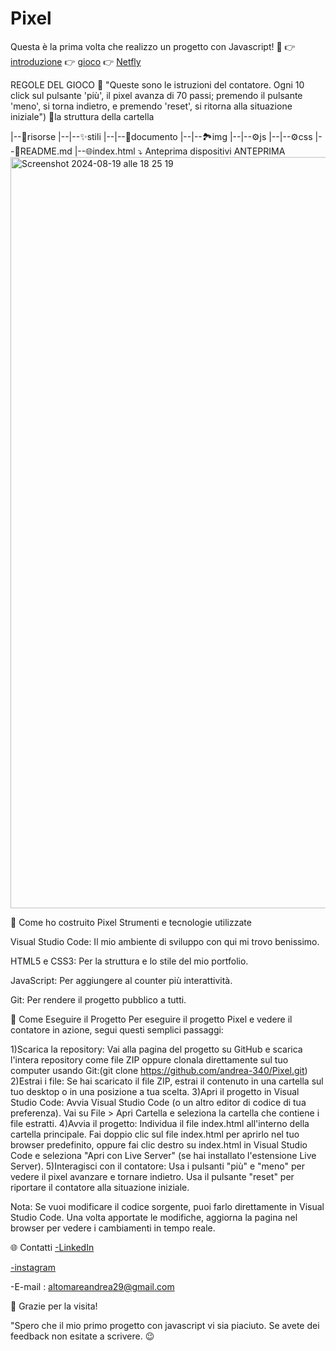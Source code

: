 # Pixel
Questa è la prima volta che realizzo un progetto con Javascript! 🚀
👉 [introduzione](https://viewscreen.githubusercontent.com/view/pdf?browser=safari&bypass_fastly=true&color_mode=auto&commit=3327ac2a8091ccef5896abc9ea557ddf0c129e35&device=unknown_device&docs_host=https%3A%2F%2Fdocs.github.com&enc_url=68747470733a2f2f7261772e67697468756275736572636f6e74656e742e636f6d2f616e647265612d3334302f506978656c2f333332376163326138303931636365663538393661626339656135353764646630633132396533352f70726573656e74617a696f6e652f506978656c2e706466&logged_in=true&nwo=andrea-340%2FPixel&path=presentazione%2FPixel.pdf&platform=mac&repository_id=844589437&repository_type=Repository&version=17#e6e073e6-392f-4647-bc61-046663fc5a58)
👉 [gioco](https://andrea-340.github.io/Pixel/)
👉 [Netfly](https://66c363b002bc90158038e6b3--genuine-semifreddo-11ecf9.netlify.app/)

REGOLE DEL GIOCO 📖
"Queste sono le istruzioni del contatore. Ogni 10 click sul pulsante 'più', il pixel avanza di 70 passi; premendo il pulsante 'meno', si torna indietro, e premendo 'reset', si ritorna alla situazione iniziale")
📂la struttura della cartella

|--📁risorse
|--|--✨stili
|--|--📃documento
|--|--🏞️img
|--|--⚙️js
|--|--⚙️css
|--📖README.md
|--🌐index.html
⤵️ Anteprima dispositivi
ANTEPRIMA
<img width="1202" alt="Screenshot 2024-08-19 alle 18 25 19" src="https://github.com/user-attachments/assets/41988045-e9aa-420d-9eb2-5cf02e4788bc">

🔧 Come ho costruito  Pixel
Strumenti e tecnologie utilizzate

Visual Studio Code: Il mio ambiente di sviluppo con qui mi trovo benissimo.

HTML5 e CSS3: Per la struttura e lo stile del mio portfolio.

JavaScript: Per aggiungere al counter più interattività.

Git: Per rendere il progetto pubblico a tutti.

🚀 Come Eseguire il Progetto
Per eseguire il progetto Pixel e vedere il contatore in azione, segui questi semplici passaggi:

1)Scarica la repository: Vai alla pagina del progetto su GitHub e scarica l'intera repository come file ZIP oppure clonala direttamente sul tuo computer usando Git:(git clone https://github.com/andrea-340/Pixel.git)
2)Estrai i file: Se hai scaricato il file ZIP, estrai il contenuto in una cartella sul tuo desktop o in una posizione a tua scelta.
3)Apri il progetto in Visual Studio Code:
Avvia Visual Studio Code (o un altro editor di codice di tua preferenza).
Vai su File > Apri Cartella e seleziona la cartella che contiene i file estratti.
4)Avvia il progetto:
Individua il file index.html all'interno della cartella principale.
Fai doppio clic sul file index.html per aprirlo nel tuo browser predefinito, oppure fai clic destro su index.html in Visual Studio Code e seleziona "Apri con Live Server" (se hai installato l'estensione Live Server).
5)Interagisci con il contatore:
Usa i pulsanti "più" e "meno" per vedere il pixel avanzare e tornare indietro.
Usa il pulsante "reset" per riportare il contatore alla situazione iniziale.

Nota: Se vuoi modificare il codice sorgente, puoi farlo direttamente in Visual Studio Code. Una volta apportate le modifiche, aggiorna la pagina nel browser per vedere i cambiamenti in tempo reale.

🌐 Contatti
[-LinkedIn](https://www.linkedin.com/in/andrea-altomare-a76b13280/)

[-instagram](https://www.instagram.com/_andrea34_00?igsh=azVuejNkZ3B6bng%3D&utm_source=qr)

-E-mail : altomareandrea29@gmail.com

🙌 Grazie per la visita!

"Spero che il mio primo progetto con javascript vi sia piaciuto. Se avete dei feedback non esitate a scrivere. 😉
